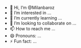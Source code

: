 - 👋 Hi, I’m @Milanbaroz
- 👀 I’m interested in ...
- 🌱 I’m currently learning ...
- 💞️ I’m looking to collaborate on ...
- 📫 How to reach me ...
- 😄 Pronouns: ...
- ⚡ Fun fact: ...

<!---
Milanbaroz/Milanbaroz is a ✨ special ✨ repository because its `README.md` (this file) appears on your GitHub profile.
You can click the Preview link to take a look at your changes.
--->
